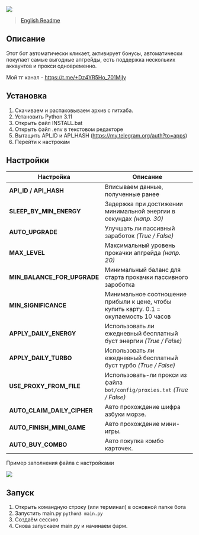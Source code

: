 <img src="https://i.imgur.com/g3AtZrx.png"> 

>[English Readme](README-EN.md)

## Описание
Этот бот автоматически кликает, активирует бонусы, автоматически покупает самые выгодные апгрейды, есть поддержка нескольких аккаунтов и прокси одновременно.

Мой тг канал - https://t.me/+Dz4YR5Ho_701MjIy

## Установка
1. Скачиваем и распаковываем архив с гитхаба.
2. Установить Python 3.11
3. Открыть файл INSTALL.bat
4. Открыть файл .env в текстовом редакторе 
5. Вытащить API_ID и API_HASH (https://my.telegram.org/auth?to=apps)
6. Перейти к настрокам

## Настройки
| Настройка                   | Описание                                                                               |
|-----------------------------|----------------------------------------------------------------------------------------|
| **API_ID / API_HASH**       | Вписываем данные, полученные ранее                                                     |
| **SLEEP_BY_MIN_ENERGY**     | Задержка при достижении минимальной энергии в секундах _(напр. 30)_                    |
| **AUTO_UPGRADE**            | Улучшать ли пассивный заработок _(True / False)_                                       |
| **MAX_LEVEL**               | Максимальный уровень прокачки апгрейда _(напр. 20)_                                    |
| **MIN_BALANCE_FOR_UPGRADE** | Минимальный баланс для старта прокачки пассивного зароботка                            |
| **MIN_SIGNIFICANCE**        | Минимальное соотношение прибыли к цене, чтобы купить карту. 0.1 = окупаемость 10 часов |
| **APPLY_DAILY_ENERGY**      | Использовать ли ежедневный бесплатный буст энергии _(True / False)_                    |
| **APPLY_DAILY_TURBO**       | Использовать ли ежедневный бесплатный буст турбо _(True / False)_                      |
| **USE_PROXY_FROM_FILE**     | Использовать-ли прокси из файла `bot/config/proxies.txt` _(True / False)_              |
| **AUTO_CLAIM_DAILY_CIPHER** | Авто прохождение шифра азбуки морзе.                                                   |
| **AUTO_FINISH_MINI_GAME**   | Авто прохождение мини-игры.                                                            |
| **AUTO_BUY_COMBO**          | Авто покупка комбо карточек.                                                           |

Пример заполнения файла с настройками

<img src="https://i.imgur.com/Aw7jNhJ.png">

## Запуск
1. Открыть командную строку (или терминал) в основной папке бота
2. Запустить main.py ```python3 main.py```
3. Создаём сессию
4. Снова запускаем main.py и начинаем фарм.


